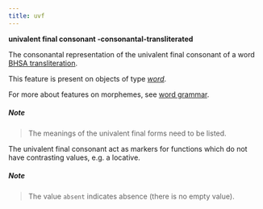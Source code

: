 ```yaml
---
title: uvf
---
```


**univalent final consonant -consonantal-transliterated**

The consonantal representation of the univalent final consonant of a word
[BHSA transliteration](https://shebanq.ancient-data.org/shebanq/static/docs/BHSA-transcription.pdf).

This feature is present on objects of type [*word*](otype).

For more about features on morphemes, see [word grammar](0_wordgrammar).

##### Note
> The meanings of the univalent final forms need to be listed.

The univalent final consonant act as markers for functions which do not have contrasting
values, e.g. a locative.

##### Note
> The value `absent` indicates absence (there is no empty value).

